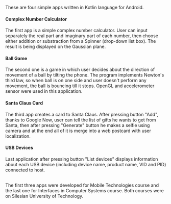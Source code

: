 These are four simple apps written in Kotlin language for Android.

#### Complex Number Calculator 
The first app is a simple complex number calculator. User can input separately the real part and imaginary part of each number, then choose either addition or substraction from a Spinner (drop-down list box). The result is being displayed on the Gaussian plane.

#### Ball Game
The second one is a game in which user decides about the direction of movement of a ball by tilting the phone. The program implements Newton's third law, so when ball is on one side and user doesn't perform any movement, the ball is bouncing till it stops. OpenGL and accelerometer sensor were used in this application.

#### Santa Claus Card
The third app creates a card to Santa Claus. After pressing button "Add", thanks to Google Now, user can tell the list of gifts he wants to get from Santa, then after pressing "Generate" button he makes a selfie using camera and at the end all of it is merge into a web postcard with user localization.

#### USB Devices
Last application after pressing button "List devices" displays information about each USB device (including device name, product name, VID and PID) connected to host.

<br>
The first three apps were developed for Mobile Technologies course and the last one for Interfaces in Computer Systems course. Both courses were on Silesian University of Technology.
